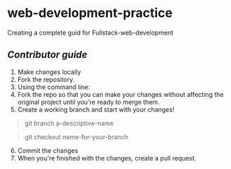 # web-development-practice
Creating a complete guid for Fullstack-web-development  


## *Contributor guide*

1. Make changes locally
2. Fork the repository.
3. Using the command line:
4. Fork the repo so that you can make your changes without affecting the original project until you're ready to merge them.
5. Create a working branch and start with your changes!
>git branch a-descriptive-name

>git checkout name-for-your-branch
   
6. Commit the changes 
7. When you're finished with the changes, create a pull request.


